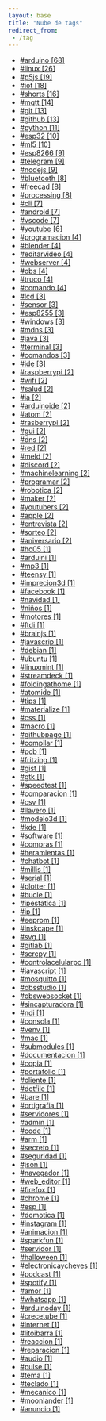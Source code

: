 ```yaml
---
layout: base
title: "Nube de tags"
redirect_from:
 - /tag
---
```


<div class="link-list">
	<ul>
		<li>
			<a href="/tag/arduino">#arduino [68]</a>
		</li>
		<li>
			<a href="/tag/linux">#linux [26]</a>
		</li>
		<li>
			<a href="/tag/p5js">#p5js [19]</a>
		</li>
		<li>
			<a href="/tag/iot">#iot [18]</a>
		</li>
		<li>
			<a href="/tag/shorts">#shorts [16]</a>
		</li>
		<li>
			<a href="/tag/mqtt">#mqtt [14]</a>
		</li>
		<li>
			<a href="/tag/git">#git [13]</a>
		</li>
		<li>
			<a href="/tag/github">#github [13]</a>
		</li>
		<li>
			<a href="/tag/python">#python [11]</a>
		</li>
		<li>
			<a href="/tag/esp32">#esp32 [10]</a>
		</li>
		<li>
			<a href="/tag/ml5">#ml5 [10]</a>
		</li>
		<li>
			<a href="/tag/esp8266">#esp8266 [9]</a>
		</li>
		<li>
			<a href="/tag/telegram">#telegram [9]</a>
		</li>
		<li>
			<a href="/tag/nodejs">#nodejs [9]</a>
		</li>
		<li>
			<a href="/tag/bluetooth">#bluetooth [8]</a>
		</li>
		<li>
			<a href="/tag/freecad">#freecad [8]</a>
		</li>
		<li>
			<a href="/tag/processing">#processing [8]</a>
		</li>
		<li>
			<a href="/tag/cli">#cli [7]</a>
		</li>
		<li>
			<a href="/tag/android">#android [7]</a>
		</li>
		<li>
			<a href="/tag/vscode">#vscode [7]</a>
		</li>
		<li>
			<a href="/tag/youtube">#youtube [6]</a>
		</li>
		<li>
			<a href="/tag/programacion">#programacion [4]</a>
		</li>
		<li>
			<a href="/tag/blender">#blender [4]</a>
		</li>
		<li>
			<a href="/tag/editarvideo">#editarvideo [4]</a>
		</li>
		<li>
			<a href="/tag/webserver">#webserver [4]</a>
		</li>
		<li>
			<a href="/tag/obs">#obs [4]</a>
		</li>
		<li>
			<a href="/tag/truco">#truco [4]</a>
		</li>
		<li>
			<a href="/tag/comando">#comando [4]</a>
		</li>
		<li>
			<a href="/tag/lcd">#lcd [3]</a>
		</li>
		<li>
			<a href="/tag/sensor">#sensor [3]</a>
		</li>
		<li>
			<a href="/tag/esp8255">#esp8255 [3]</a>
		</li>
		<li>
			<a href="/tag/windows">#windows [3]</a>
		</li>
		<li>
			<a href="/tag/mdns">#mdns [3]</a>
		</li>
		<li>
			<a href="/tag/java">#java [3]</a>
		</li>
		<li>
			<a href="/tag/terminal">#terminal [3]</a>
		</li>
		<li>
			<a href="/tag/comandos">#comandos [3]</a>
		</li>
		<li>
			<a href="/tag/ide">#ide [3]</a>
		</li>
		<li>
			<a href="/tag/raspberrypi">#raspberrypi [2]</a>
		</li>
		<li>
			<a href="/tag/wifi">#wifi [2]</a>
		</li>
		<li>
			<a href="/tag/salud">#salud [2]</a>
		</li>
		<li>
			<a href="/tag/ia">#ia [2]</a>
		</li>
		<li>
			<a href="/tag/arduinoide">#arduinoide [2]</a>
		</li>
		<li>
			<a href="/tag/atom">#atom [2]</a>
		</li>
		<li>
			<a href="/tag/rasberrypi">#rasberrypi [2]</a>
		</li>
		<li>
			<a href="/tag/gui">#gui [2]</a>
		</li>
		<li>
			<a href="/tag/dns">#dns [2]</a>
		</li>
		<li>
			<a href="/tag/red">#red [2]</a>
		</li>
		<li>
			<a href="/tag/meld">#meld [2]</a>
		</li>
		<li>
			<a href="/tag/discord">#discord [2]</a>
		</li>
		<li>
			<a href="/tag/machinelearning">#machinelearning [2]</a>
		</li>
		<li>
			<a href="/tag/programar">#programar [2]</a>
		</li>
		<li>
			<a href="/tag/robotica">#robotica [2]</a>
		</li>
		<li>
			<a href="/tag/maker">#maker [2]</a>
		</li>
		<li>
			<a href="/tag/youtubers">#youtubers [2]</a>
		</li>
		<li>
			<a href="/tag/apple">#apple [2]</a>
		</li>
		<li>
			<a href="/tag/entrevista">#entrevista [2]</a>
		</li>
		<li>
			<a href="/tag/sorteo">#sorteo [2]</a>
		</li>
		<li>
			<a href="/tag/aniversario">#aniversario [2]</a>
		</li>
		<li>
			<a href="/tag/hc05">#hc05 [1]</a>
		</li>
		<li>
			<a href="/tag/arduini">#arduini [1]</a>
		</li>
		<li>
			<a href="/tag/mp3">#mp3 [1]</a>
		</li>
		<li>
			<a href="/tag/teensy">#teensy [1]</a>
		</li>
		<li>
			<a href="/tag/imprecion3d">#imprecion3d [1]</a>
		</li>
		<li>
			<a href="/tag/facebook">#facebook [1]</a>
		</li>
		<li>
			<a href="/tag/navidad">#navidad [1]</a>
		</li>
		<li>
			<a href="/tag/niños">#niños [1]</a>
		</li>
		<li>
			<a href="/tag/motores">#motores [1]</a>
		</li>
		<li>
			<a href="/tag/ftdi">#ftdi [1]</a>
		</li>
		<li>
			<a href="/tag/brainjs">#brainjs [1]</a>
		</li>
		<li>
			<a href="/tag/javascrip">#javascrip [1]</a>
		</li>
		<li>
			<a href="/tag/debian">#debian [1]</a>
		</li>
		<li>
			<a href="/tag/ubuntu">#ubuntu [1]</a>
		</li>
		<li>
			<a href="/tag/linuxmint">#linuxmint [1]</a>
		</li>
		<li>
			<a href="/tag/streamdeck">#streamdeck [1]</a>
		</li>
		<li>
			<a href="/tag/foldingathome">#foldingathome [1]</a>
		</li>
		<li>
			<a href="/tag/atomide">#atomide [1]</a>
		</li>
		<li>
			<a href="/tag/tips">#tips [1]</a>
		</li>
		<li>
			<a href="/tag/materialize">#materialize [1]</a>
		</li>
		<li>
			<a href="/tag/css">#css [1]</a>
		</li>
		<li>
			<a href="/tag/macro">#macro [1]</a>
		</li>
		<li>
			<a href="/tag/githubpage">#githubpage [1]</a>
		</li>
		<li>
			<a href="/tag/compilar">#compilar [1]</a>
		</li>
		<li>
			<a href="/tag/pcb">#pcb [1]</a>
		</li>
		<li>
			<a href="/tag/fritzing">#fritzing [1]</a>
		</li>
		<li>
			<a href="/tag/gist">#gist [1]</a>
		</li>
		<li>
			<a href="/tag/gtk">#gtk [1]</a>
		</li>
		<li>
			<a href="/tag/speedtest">#speedtest [1]</a>
		</li>
		<li>
			<a href="/tag/comparacion">#comparacion [1]</a>
		</li>
		<li>
			<a href="/tag/csv">#csv [1]</a>
		</li>
		<li>
			<a href="/tag/llavero">#llavero [1]</a>
		</li>
		<li>
			<a href="/tag/modelo3d">#modelo3d [1]</a>
		</li>
		<li>
			<a href="/tag/kde">#kde [1]</a>
		</li>
		<li>
			<a href="/tag/software">#software [1]</a>
		</li>
		<li>
			<a href="/tag/compras">#compras [1]</a>
		</li>
		<li>
			<a href="/tag/heramientas">#heramientas [1]</a>
		</li>
		<li>
			<a href="/tag/chatbot">#chatbot [1]</a>
		</li>
		<li>
			<a href="/tag/millis">#millis [1]</a>
		</li>
		<li>
			<a href="/tag/serial">#serial [1]</a>
		</li>
		<li>
			<a href="/tag/plotter">#plotter [1]</a>
		</li>
		<li>
			<a href="/tag/bucle">#bucle [1]</a>
		</li>
		<li>
			<a href="/tag/ipestatica">#ipestatica [1]</a>
		</li>
		<li>
			<a href="/tag/ip">#ip [1]</a>
		</li>
		<li>
			<a href="/tag/eeprom">#eeprom [1]</a>
		</li>
		<li>
			<a href="/tag/inskcape">#inskcape [1]</a>
		</li>
		<li>
			<a href="/tag/svg">#svg [1]</a>
		</li>
		<li>
			<a href="/tag/gitlab">#gitlab [1]</a>
		</li>
		<li>
			<a href="/tag/scrcpy">#scrcpy [1]</a>
		</li>
		<li>
			<a href="/tag/controlacelularpc">#controlacelularpc [1]</a>
		</li>
		<li>
			<a href="/tag/javascript">#javascript [1]</a>
		</li>
		<li>
			<a href="/tag/mosquitto">#mosquitto [1]</a>
		</li>
		<li>
			<a href="/tag/obsstudio">#obsstudio [1]</a>
		</li>
		<li>
			<a href="/tag/obswebsocket">#obswebsocket [1]</a>
		</li>
		<li>
			<a href="/tag/sincapturadora">#sincapturadora [1]</a>
		</li>
		<li>
			<a href="/tag/ndi">#ndi [1]</a>
		</li>
		<li>
			<a href="/tag/consola">#consola [1]</a>
		</li>
		<li>
			<a href="/tag/venv">#venv [1]</a>
		</li>
		<li>
			<a href="/tag/mac">#mac [1]</a>
		</li>
		<li>
			<a href="/tag/submodules">#submodules [1]</a>
		</li>
		<li>
			<a href="/tag/documentacion">#documentacion [1]</a>
		</li>
		<li>
			<a href="/tag/copia">#copia [1]</a>
		</li>
		<li>
			<a href="/tag/portafolio">#portafolio [1]</a>
		</li>
		<li>
			<a href="/tag/cliente">#cliente [1]</a>
		</li>
		<li>
			<a href="/tag/dotfile">#dotfile [1]</a>
		</li>
		<li>
			<a href="/tag/bare">#bare [1]</a>
		</li>
		<li>
			<a href="/tag/ortigrafia">#ortigrafia [1]</a>
		</li>
		<li>
			<a href="/tag/servidores">#servidores [1]</a>
		</li>
		<li>
			<a href="/tag/admin">#admin [1]</a>
		</li>
		<li>
			<a href="/tag/code">#code [1]</a>
		</li>
		<li>
			<a href="/tag/arm">#arm [1]</a>
		</li>
		<li>
			<a href="/tag/secreto">#secreto [1]</a>
		</li>
		<li>
			<a href="/tag/seguridad">#seguridad [1]</a>
		</li>
		<li>
			<a href="/tag/json">#json [1]</a>
		</li>
		<li>
			<a href="/tag/navegador">#navegador [1]</a>
		</li>
		<li>
			<a href="/tag/web_editor">#web_editor [1]</a>
		</li>
		<li>
			<a href="/tag/firefox">#firefox [1]</a>
		</li>
		<li>
			<a href="/tag/chrome">#chrome [1]</a>
		</li>
		<li>
			<a href="/tag/esp">#esp [1]</a>
		</li>
		<li>
			<a href="/tag/domotica">#domotica [1]</a>
		</li>
		<li>
			<a href="/tag/instagram">#instagram [1]</a>
		</li>
		<li>
			<a href="/tag/animacion">#animacion [1]</a>
		</li>
		<li>
			<a href="/tag/sparkfun">#sparkfun [1]</a>
		</li>
		<li>
			<a href="/tag/servidor">#servidor [1]</a>
		</li>
		<li>
			<a href="/tag/halloween">#halloween [1]</a>
		</li>
		<li>
			<a href="/tag/electronicaycheves">#electronicaycheves [1]</a>
		</li>
		<li>
			<a href="/tag/podcast">#podcast [1]</a>
		</li>
		<li>
			<a href="/tag/spotify">#spotify [1]</a>
		</li>
		<li>
			<a href="/tag/amor">#amor [1]</a>
		</li>
		<li>
			<a href="/tag/whatsapp">#whatsapp [1]</a>
		</li>
		<li>
			<a href="/tag/arduinoday">#arduinoday [1]</a>
		</li>
		<li>
			<a href="/tag/crecetube">#crecetube [1]</a>
		</li>
		<li>
			<a href="/tag/internet">#internet [1]</a>
		</li>
		<li>
			<a href="/tag/litoibarra">#litoibarra [1]</a>
		</li>
		<li>
			<a href="/tag/reaccion">#reaccion [1]</a>
		</li>
		<li>
			<a href="/tag/reparacion">#reparacion [1]</a>
		</li>
		<li>
			<a href="/tag/audio">#audio [1]</a>
		</li>
		<li>
			<a href="/tag/pulse">#pulse [1]</a>
		</li>
		<li>
			<a href="/tag/tema">#tema [1]</a>
		</li>
		<li>
			<a href="/tag/teclado">#teclado [1]</a>
		</li>
		<li>
			<a href="/tag/mecanico">#mecanico [1]</a>
		</li>
		<li>
			<a href="/tag/moonlander">#moonlander [1]</a>
		</li>
		<li>
			<a href="/tag/anuncio">#anuncio [1]</a>
		</li>
	</ul>
</div>
